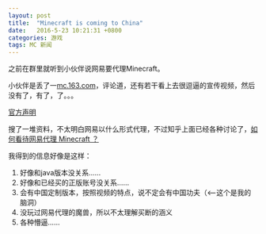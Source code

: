 ```yaml
---
layout: post
title:  "Minecraft is coming to China"
date:   2016-5-23 10:21:31 +0800
categories: 游戏
tags: MC 新闻
---
```

之前在群里就听到小伙伴说网易要代理Minecraft。

小伙伴是丢了一[mc.163.com](http://mc.163.com)，评论道，还有若干看上去很逗逼的宣传视频，然后没有了，有了，了。。。

[官方声明](http://www.mojang.com/2016/05/minecraft-is-coming-to-china/)

搜了一堆资料，不太明白网易以什么形式代理，不过知乎上面已经各种讨论了，[如何看待网易代理 Minecraft ？](https://www.zhihu.com/question/46541916)

我得到的信息好像是这样：

1. 好像和java版本没关系……
2. 好像和已经买的正版账号没关系……
3. 会有中国定制版本，按照视频的特点，说不定会有中国功夫（<--这个是我的脑洞）
4. 没玩过网易代理的魔兽，所以不太理解买断的涵义
5. 各种懵逼……
